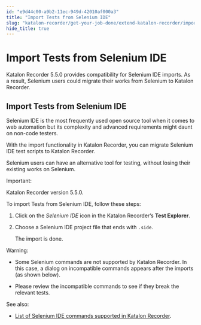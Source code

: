 ```yaml
---
id: "e9d44c00-a9b2-11ec-949d-42010af000a3"
title: "Import Tests from Selenium IDE"
slug: "katalon-recorder/get-your-job-done/extend-katalon-recorder/import-tests-from-selenium-ide"
hide_title: true
---
```

    

# <a id="id" class="anchor_top_offset"/><a id="ariaid-title1" class="anchor_top_offset"/>Import Tests from Selenium IDE

    
      
<p xmlns="http://www.w3.org/1999/xhtml" className="p">Katalon Recorder 5.5.0 provides compatibility for Selenium IDE   imports. As a result, Selenium users could migrate their works from   Selenium to Katalon Recorder.</p> 
    
  

## <a id="id_1" class="anchor_top_offset"/>Import Tests from Selenium IDE

<p xmlns="http://www.w3.org/1999/xhtml" className="p">Selenium IDE is the most frequently used open source tool when   it comes to web automation but its complexity and advanced   requirements might daunt on non-code testers.</p> 
<p xmlns="http://www.w3.org/1999/xhtml" className="p">With the import functionality in Katalon Recorder, you can   migrate Selenium IDE test scripts to Katalon Recorder.</p> 
<p xmlns="http://www.w3.org/1999/xhtml" className="p">Selenium users can have an alternative tool for testing, without   losing their existing works on Selenium.</p> 
<div xmlns="http://www.w3.org/1999/xhtml" className="note important note_important"><span className="note__title">Important:</span> 
  <p className="p">Katalon Recorder version 5.5.0.</p>
</div>
<p xmlns="http://www.w3.org/1999/xhtml" className="p">To import Tests from Selenium IDE, follow these steps:</p> 
<ol xmlns="http://www.w3.org/1999/xhtml" className="ol"><li className="li">     <p className="p">Click on the <em className="ph i">Selenium IDE</em> icon in the Katalon       Recorder’s <strong className="ph b">Test Explorer</strong>.</p>   </li><li className="li">     <p className="p">Choose a Selenium IDE project file that ends with       <code className="ph codeph">.side</code>.</p>     <p className="p">The import is done.</p>   </li></ol> 
<div xmlns="http://www.w3.org/1999/xhtml" className="note warning note_warning"><span className="note__title">Warning:</span> 
  <ul className="ul"><li className="li"><p className="p">Some Selenium commands are not supported by Katalon Recorder. In
        this case, a dialog on incompatible commands appears after the
        imports (as shown below).</p></li><li className="li"><p className="p">Please review the incompatible commands to see if they break the
        relevant tests.</p></li></ul>
</div>
<div xmlns="http://www.w3.org/1999/xhtml" className="p">See also: <ul className="ul"><li className="li"><p className="p"><a className="xref j-external-link" href="https://docs.katalon.com/katalon-recorder/docs/side-kr-command-compatibility.html" target="_blank">List
          of Selenium IDE commands supported in Katalon Recorder</a>.</p></li></ul> </div>
